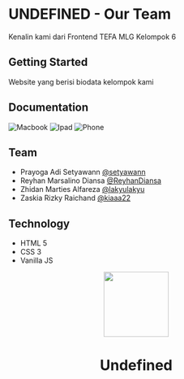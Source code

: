 # UNDEFINED - Our Team
Kenalin kami dari Frontend TEFA MLG Kelompok 6
## Getting Started
Website yang berisi biodata kelompok kami


## Documentation

![Macbook](https://github.com/setyawannn/TEFA_team-portfolio/blob/main/assets/images/macbook.png?raw=true)
![Ipad](https://github.com/setyawannn/TEFA_team-portfolio/blob/main/assets/images/ipad.png?raw=true)
![Phone](https://github.com/setyawannn/TEFA_team-portfolio/blob/main/assets/images/phone.png?raw=true)


## Team

- Prayoga Adi Setyawann [@setyawann](https://www.github.com/setyawannn)
- Reyhan Marsalino Diansa [@ReyhanDiansa](https://www.github.com/ReyhanDiansa)
- Zhidan Marties Alfareza [@lakyulakyu](https://www.github.com/lakyulakyu)
- Zaskia Rizky Raichand [@kiaaa22](https://www.github.com/kiaaa22)


## Technology
- HTML 5
- CSS 3
- Vanilla JS

<p align="center">
    <picture>
      <source media="(prefers-color-scheme: white)" srcset="https://github.com/setyawannn/TEFA_team-portfolio/blob/main/assets/images/logo-icon.png?raw=true">
      <img src="https://github.com/setyawannn/TEFA_team-portfolio/blob/main/assets/images/logo-icon.png?raw=true" height="128">
    </picture>
    <h1 align="center">Undefined</h1>
</p>